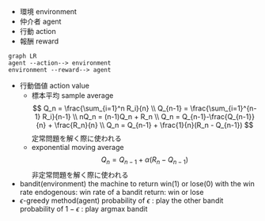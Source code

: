 - 環境 environment
- 仲介者 agent
- 行動 action
- 報酬 reward
```mermaid
graph LR
agent --action--> environment
environment --reward--> agent
```
- 行動価値 action value
    - 標本平均 sample average
        $$
        Q_n = \frac{\sum_{i=1}^n R_i}{n} \\ Q_{n-1} = \frac{\sum_{i=1}^{n-1} R_i}{n-1} \\
        nQ_n = (n-1)Q_n + R_n \\
        Q_n = Q_{n-1}-\frac{Q_{n-1}}{n} + \frac{R_n}{n} \\
        Q_n = Q_{n-1} + \frac{1}{n}(R_n - Q_{n-1})
        $$
        定常問題を解く際に使われる
    - exponential moving average
        $$
        Q_n = Q_{n-1} + \alpha(R_n - Q_{n-1})
        $$
        非定常問題を解く際に使われる
- bandit(environment)
    the machine to return win(1) or lose(0) with the win rate
    endogenous: win rate of a bandit
    return: win or lose
- $\epsilon$-greedy method(agent)
    probability of $\epsilon$ : play the other bandit
    probability of $1-\epsilon$ : play argmax bandit